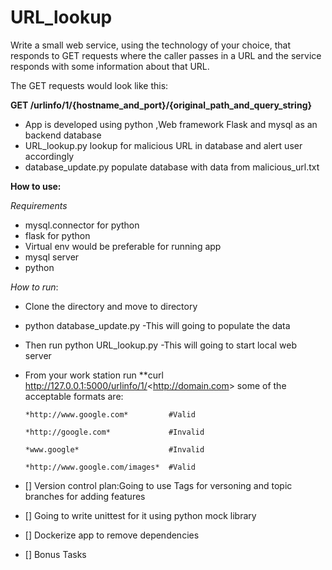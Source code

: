 # URL_lookup

Write a small web service, using the technology of your choice, that responds to GET requests where the caller passes in a URL and the service responds with some information about that URL. 
 
The GET requests would look like this:
 
**GET /urlinfo/1/{hostname_and_port}/{original_path_and_query_string}**

- App is developed using python ,Web framework Flask and mysql  as an backend database
- URL_lookup.py  lookup for malicious URL in database and alert user accordingly
- database_update.py populate database with data from malicious_url.txt

**How to use:** 
   
  *Requirements*
   - mysql.connector for python
   - flask for python
   - Virtual env would be preferable for running app
   - mysql server
   - python

  
   *How to run*:
   - Clone the directory and move to directory
   - python database_update.py -This will going to populate the data
   - Then run python URL_lookup.py -This will going to start local web server
   - From your work station run **curl  http://127.0.0.1:5000/urlinfo/1/<<http://domain.com>>
      some of the acceptable formats are:
      
         *http://www.google.com*         #Valid
         
         *http://google.com*             #Invalid
          
         *www.google*                    #Invalid 
         
         *http://www.google.com/images*  #Valid
    
   - [] Version control plan:Going to use Tags for versoning and topic branches for adding features
   - [] Going to write unittest for it using python mock library
   - [] Dockerize  app to remove dependencies 
   - [] Bonus Tasks    

 



